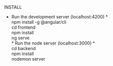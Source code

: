 INSTALL<br>
* Run the development server (localhost:4200) * 
<br>npm install -g @angular/cli
<br>cd frontend
<br>npm install
<br>ng serve
<br>* Run the node server (localhost:3000) *
<br>cd backend 
<br>npm install
<br>nodemon server 
